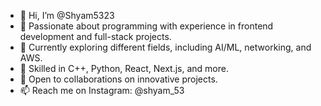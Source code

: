 - 👋 Hi, I’m @Shyam5323  
- 👀 Passionate about programming with experience in frontend development and full-stack projects.  
- 🌱 Currently exploring different fields, including AI/ML, networking, and AWS.  
- 💼 Skilled in C++, Python, React, Next.js, and more.  
- 🚀 Open to collaborations on innovative projects.  
- 📫 Reach me on Instagram: @shyam_53  

<!---
Shyam5323/Shyam5323 is a ✨ special ✨ repository because its `README.md` (this file) appears on your GitHub profile.
You can click the Preview link to take a look at your changes.
--->
